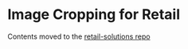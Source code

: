# Image Cropping for Retail

Contents moved to the [retail-solutions repo](https://github.com/rbarberop/retail-solutions)

